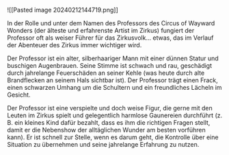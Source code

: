 
![[Pasted image 20240212144719.png]]

In der Rolle und unter dem Namen des Professors des Circus of Wayward Wonders (der älteste und erfahrenste Artist im Zirkus) fungiert der Professor oft als weiser Führer für das Zirkusvolk... etwas, das im Verlauf der Abenteuer des Zirkus immer wichtiger wird.

Der Professor ist ein alter, silberhaariger Mann mit einer dünnen Statur und buschigen Augenbrauen. Seine Stimme ist schwach und rau, geschädigt durch jahrelange Feuerschäden an seiner Kehle (was heute durch alte Brandflecken an seinem Hals sichtbar ist). Der Professor trägt einen Frack, einen schwarzen Umhang um die Schultern und ein freundliches Lächeln im Gesicht.

Der Professor ist eine verspielte und doch weise Figur, die gerne mit den Leuten im Zirkus spielt und gelegentlich harmlose Gaunereien durchführt (z. B. ein kleines Kind dafür bezahlt, dass es ihm die richtigen Fragen stellt, damit er die Nebenshow der alltäglichen Wunder am besten vorführen kann). Er ist schnell zur Stelle, wenn es darum geht, die Kontrolle über eine Situation zu übernehmen und seine jahrelange Erfahrung zu nutzen.
